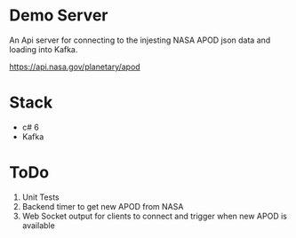 # Demo Server

An Api server for connecting to the injesting NASA APOD json data and loading into Kafka. 

https://api.nasa.gov/planetary/apod
 
# Stack 
* c# 6
* Kafka

# ToDo
1. Unit Tests
2. Backend timer to get new APOD from NASA
3. Web Socket output for clients to connect and trigger when new APOD is available
